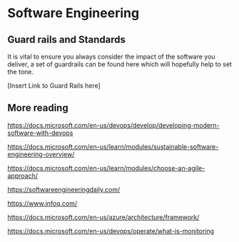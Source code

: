 # Software Engineering

## Guard rails and Standards
It is vital to ensure you always consider the impact of the software you deliver, a set of guardrails can be found here which will hopefully help to set the tone.

[Insert Link to Guard Rails here]

## More reading
https://docs.microsoft.com/en-us/devops/develop/developing-modern-software-with-devops

https://docs.microsoft.com/en-us/learn/modules/sustainable-software-engineering-overview/

https://docs.microsoft.com/en-us/learn/modules/choose-an-agile-approach/

https://softwareengineeringdaily.com/

https://www.infoq.com/

https://docs.microsoft.com/en-us/azure/architecture/framework/

https://docs.microsoft.com/en-us/devops/operate/what-is-monitoring

